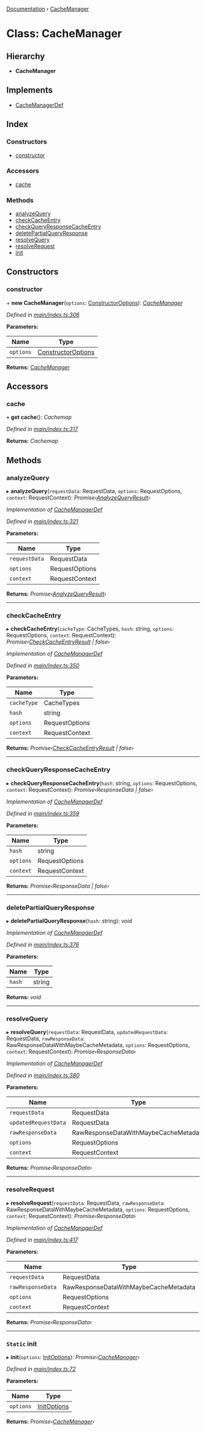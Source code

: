 [Documentation](../README.md) › [CacheManager](cachemanager.md)

# Class: CacheManager

## Hierarchy

* **CacheManager**

## Implements

* [CacheManagerDef](../interfaces/cachemanagerdef.md)

## Index

### Constructors

* [constructor](cachemanager.md#constructor)

### Accessors

* [cache](cachemanager.md#cache)

### Methods

* [analyzeQuery](cachemanager.md#analyzequery)
* [checkCacheEntry](cachemanager.md#checkcacheentry)
* [checkQueryResponseCacheEntry](cachemanager.md#checkqueryresponsecacheentry)
* [deletePartialQueryResponse](cachemanager.md#deletepartialqueryresponse)
* [resolveQuery](cachemanager.md#resolvequery)
* [resolveRequest](cachemanager.md#resolverequest)
* [init](cachemanager.md#static-init)

## Constructors

###  constructor

\+ **new CacheManager**(`options`: [ConstructorOptions](../interfaces/constructoroptions.md)): *[CacheManager](cachemanager.md)*

*Defined in [main/index.ts:306](https://github.com/badbatch/graphql-box/blob/72f1952/packages/cache-manager/src/main/index.ts#L306)*

**Parameters:**

Name | Type |
------ | ------ |
`options` | [ConstructorOptions](../interfaces/constructoroptions.md) |

**Returns:** *[CacheManager](cachemanager.md)*

## Accessors

###  cache

• **get cache**(): *Cachemap*

*Defined in [main/index.ts:317](https://github.com/badbatch/graphql-box/blob/72f1952/packages/cache-manager/src/main/index.ts#L317)*

**Returns:** *Cachemap*

## Methods

###  analyzeQuery

▸ **analyzeQuery**(`requestData`: RequestData, `options`: RequestOptions, `context`: RequestContext): *Promise‹[AnalyzeQueryResult](../interfaces/analyzequeryresult.md)›*

*Implementation of [CacheManagerDef](../interfaces/cachemanagerdef.md)*

*Defined in [main/index.ts:321](https://github.com/badbatch/graphql-box/blob/72f1952/packages/cache-manager/src/main/index.ts#L321)*

**Parameters:**

Name | Type |
------ | ------ |
`requestData` | RequestData |
`options` | RequestOptions |
`context` | RequestContext |

**Returns:** *Promise‹[AnalyzeQueryResult](../interfaces/analyzequeryresult.md)›*

___

###  checkCacheEntry

▸ **checkCacheEntry**(`cacheType`: CacheTypes, `hash`: string, `options`: RequestOptions, `context`: RequestContext): *Promise‹[CheckCacheEntryResult](../interfaces/checkcacheentryresult.md) | false›*

*Implementation of [CacheManagerDef](../interfaces/cachemanagerdef.md)*

*Defined in [main/index.ts:350](https://github.com/badbatch/graphql-box/blob/72f1952/packages/cache-manager/src/main/index.ts#L350)*

**Parameters:**

Name | Type |
------ | ------ |
`cacheType` | CacheTypes |
`hash` | string |
`options` | RequestOptions |
`context` | RequestContext |

**Returns:** *Promise‹[CheckCacheEntryResult](../interfaces/checkcacheentryresult.md) | false›*

___

###  checkQueryResponseCacheEntry

▸ **checkQueryResponseCacheEntry**(`hash`: string, `options`: RequestOptions, `context`: RequestContext): *Promise‹ResponseData | false›*

*Implementation of [CacheManagerDef](../interfaces/cachemanagerdef.md)*

*Defined in [main/index.ts:359](https://github.com/badbatch/graphql-box/blob/72f1952/packages/cache-manager/src/main/index.ts#L359)*

**Parameters:**

Name | Type |
------ | ------ |
`hash` | string |
`options` | RequestOptions |
`context` | RequestContext |

**Returns:** *Promise‹ResponseData | false›*

___

###  deletePartialQueryResponse

▸ **deletePartialQueryResponse**(`hash`: string): *void*

*Implementation of [CacheManagerDef](../interfaces/cachemanagerdef.md)*

*Defined in [main/index.ts:376](https://github.com/badbatch/graphql-box/blob/72f1952/packages/cache-manager/src/main/index.ts#L376)*

**Parameters:**

Name | Type |
------ | ------ |
`hash` | string |

**Returns:** *void*

___

###  resolveQuery

▸ **resolveQuery**(`requestData`: RequestData, `updatedRequestData`: RequestData, `rawResponseData`: RawResponseDataWithMaybeCacheMetadata, `options`: RequestOptions, `context`: RequestContext): *Promise‹ResponseData›*

*Implementation of [CacheManagerDef](../interfaces/cachemanagerdef.md)*

*Defined in [main/index.ts:380](https://github.com/badbatch/graphql-box/blob/72f1952/packages/cache-manager/src/main/index.ts#L380)*

**Parameters:**

Name | Type |
------ | ------ |
`requestData` | RequestData |
`updatedRequestData` | RequestData |
`rawResponseData` | RawResponseDataWithMaybeCacheMetadata |
`options` | RequestOptions |
`context` | RequestContext |

**Returns:** *Promise‹ResponseData›*

___

###  resolveRequest

▸ **resolveRequest**(`requestData`: RequestData, `rawResponseData`: RawResponseDataWithMaybeCacheMetadata, `options`: RequestOptions, `context`: RequestContext): *Promise‹ResponseData›*

*Implementation of [CacheManagerDef](../interfaces/cachemanagerdef.md)*

*Defined in [main/index.ts:417](https://github.com/badbatch/graphql-box/blob/72f1952/packages/cache-manager/src/main/index.ts#L417)*

**Parameters:**

Name | Type |
------ | ------ |
`requestData` | RequestData |
`rawResponseData` | RawResponseDataWithMaybeCacheMetadata |
`options` | RequestOptions |
`context` | RequestContext |

**Returns:** *Promise‹ResponseData›*

___

### `Static` init

▸ **init**(`options`: [InitOptions](../interfaces/initoptions.md)): *Promise‹[CacheManager](cachemanager.md)›*

*Defined in [main/index.ts:72](https://github.com/badbatch/graphql-box/blob/72f1952/packages/cache-manager/src/main/index.ts#L72)*

**Parameters:**

Name | Type |
------ | ------ |
`options` | [InitOptions](../interfaces/initoptions.md) |

**Returns:** *Promise‹[CacheManager](cachemanager.md)›*
